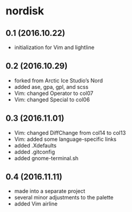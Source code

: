 nordisk
=======

## 0.1 (2016.10.22)
- initialization for Vim and lightline

## 0.2 (2016.10.29)
- forked from Arctic Ice Studio’s Nord
- added ase, gpa, gpl, and scss
- Vim: changed Operator to col07
- Vim: changed Special to col06

## 0.3 (2016.11.01)
- Vim: changed DiffChange from col14 to col13
- Vim: added some language-specific links
- added .Xdefaults
- added .gitconfig
- added gnome-terminal.sh

## 0.4 (2016.11.11)
- made into a separate project
- several minor adjustments to the palette
- added Vim airline
